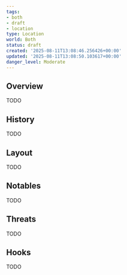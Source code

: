 ```yaml
---
tags:
- both
- draft
- location
type: Location
world: Both
status: draft
created: '2025-08-11T13:08:46.256426+00:00'
updated: '2025-08-11T13:08:50.103617+00:00'
danger_level: Moderate
---
```



## Overview

TODO
## History

TODO
## Layout

TODO
## Notables

TODO
## Threats

TODO
## Hooks

TODO
